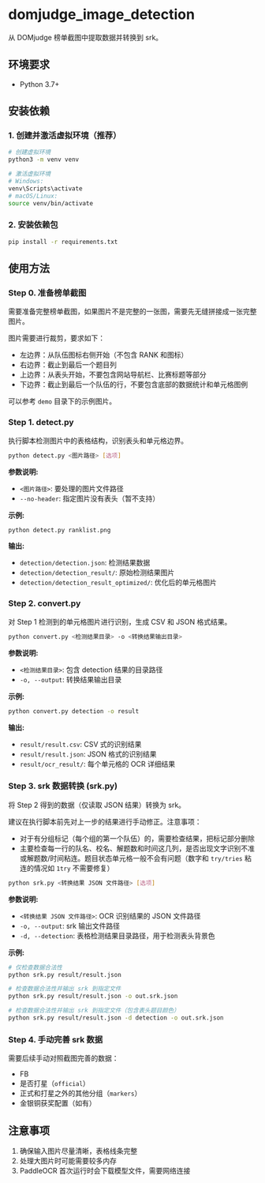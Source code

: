 # domjudge_image_detection

从 DOMjudge 榜单截图中提取数据并转换到 srk。

## 环境要求

- Python 3.7+

## 安装依赖

### 1. 创建并激活虚拟环境（推荐）

```bash
# 创建虚拟环境
python3 -m venv venv

# 激活虚拟环境
# Windows:
venv\Scripts\activate
# macOS/Linux:
source venv/bin/activate
```

### 2. 安装依赖包

```bash
pip install -r requirements.txt
```

## 使用方法

### Step 0. 准备榜单截图

需要准备完整榜单截图，如果图片不是完整的一张图，需要先无缝拼接成一张完整图片。

图片需要进行裁剪，要求如下：
- 左边界：从队伍图标右侧开始（不包含 RANK 和图标）
- 右边界：截止到最后一个题目列
- 上边界：从表头开始，不要包含网站导航栏、比赛标题等部分
- 下边界：截止到最后一个队伍的行，不要包含底部的数据统计和单元格图例

可以参考 `demo` 目录下的示例图片。

### Step 1. detect.py

执行脚本检测图片中的表格结构，识别表头和单元格边界。

```bash
python detect.py <图片路径> [选项]
```

**参数说明:**
- `<图片路径>`: 要处理的图片文件路径
- `--no-header`: 指定图片没有表头（暂不支持）

**示例:**
```bash
python detect.py ranklist.png
```

**输出:**
- `detection/detection.json`: 检测结果数据
- `detection/detection_result/`: 原始检测结果图片
- `detection/detection_result_optimized/`: 优化后的单元格图片

### Step 2. convert.py

对 Step 1 检测到的单元格图片进行识别，生成 CSV 和 JSON 格式结果。

```bash
python convert.py <检测结果目录> -o <转换结果输出目录>
```

**参数说明:**
- `<检测结果目录>`: 包含 detection 结果的目录路径
- `-o, --output`: 转换结果输出目录

**示例:**
```bash
python convert.py detection -o result
```

**输出:**
- `result/result.csv`: CSV 式的识别结果
- `result/result.json`: JSON 格式的识别结果
- `result/ocr_result/`: 每个单元格的 OCR 详细结果

### Step 3. srk 数据转换 (srk.py)

将 Step 2 得到的数据（仅读取 JSON 结果）转换为 srk。

建议在执行脚本前先对上一步的结果进行手动修正。注意事项：
- 对于有分组标记（每个组的第一个队伍）的，需要检查结果，把标记部分删除
- 主要检查每一行的队名、校名、解题数和时间这几列，是否出现文字识别不准或解题数/时间粘连。题目状态单元格一般不会有问题（数字和 `try/tries` 粘连的情况如 `1try` 不需要修复）

```bash
python srk.py <转换结果 JSON 文件路径> [选项]
```

**参数说明:**
- `<转换结果 JSON 文件路径>`: OCR 识别结果的 JSON 文件路径
- `-o, --output`: srk 输出文件路径
- `-d, --detection`: 表格检测结果目录路径，用于检测表头背景色

**示例:**
```bash
# 仅检查数据合法性
python srk.py result/result.json

# 检查数据合法性并输出 srk 到指定文件
python srk.py result/result.json -o out.srk.json

# 检查数据合法性并输出 srk 到指定文件（包含表头题目颜色）
python srk.py result/result.json -d detection -o out.srk.json
```

### Step 4. 手动完善 srk 数据

需要后续手动对照截图完善的数据：
- FB
- 是否打星（`official`）
- 正式和打星之外的其他分组（`markers`）
- 金银铜获奖配置（如有）

## 注意事项

1. 确保输入图片尽量清晰，表格线条完整
2. 处理大图片时可能需要较多内存
3. PaddleOCR 首次运行时会下载模型文件，需要网络连接
